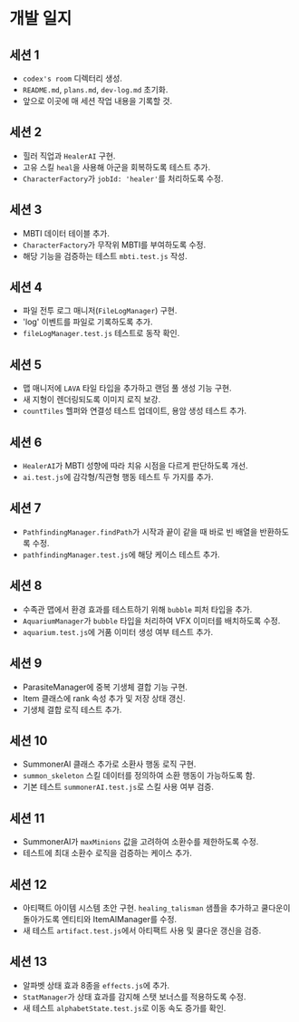 # 개발 일지

## 세션 1
- `codex's room` 디렉터리 생성.
- `README.md`, `plans.md`, `dev-log.md` 초기화.
- 앞으로 이곳에 매 세션 작업 내용을 기록할 것.

## 세션 2
- 힐러 직업과 `HealerAI` 구현.
- 고유 스킬 `heal`을 사용해 아군을 회복하도록 테스트 추가.
- `CharacterFactory`가 `jobId: 'healer'`를 처리하도록 수정.

## 세션 3
- MBTI 데이터 테이블 추가.
- `CharacterFactory`가 무작위 MBTI를 부여하도록 수정.
- 해당 기능을 검증하는 테스트 `mbti.test.js` 작성.

## 세션 4
- 파일 전투 로그 매니저(`FileLogManager`) 구현.
- 'log' 이벤트를 파일로 기록하도록 추가.
- `fileLogManager.test.js` 테스트로 동작 확인.

## 세션 5
- 맵 매니저에 `LAVA` 타일 타입을 추가하고 랜덤 풀 생성 기능 구현.
- 새 지형이 렌더링되도록 이미지 로직 보강.
- `countTiles` 헬퍼와 연결성 테스트 업데이트, 용암 생성 테스트 추가.

## 세션 6
- `HealerAI`가 MBTI 성향에 따라 치유 시점을 다르게 판단하도록 개선.
- `ai.test.js`에 감각형/직관형 행동 테스트 두 가지를 추가.

## 세션 7
- `PathfindingManager.findPath`가 시작과 끝이 같을 때 바로 빈 배열을 반환하도록 수정.
- `pathfindingManager.test.js`에 해당 케이스 테스트 추가.

## 세션 8
- 수족관 맵에서 환경 효과를 테스트하기 위해 `bubble` 피처 타입을 추가.
- `AquariumManager`가 `bubble` 타입을 처리하여 VFX 이미터를 배치하도록 수정.
- `aquarium.test.js`에 거품 이미터 생성 여부 테스트 추가.

## 세션 9
- ParasiteManager에 중복 기생체 결합 기능 구현.
- Item 클래스에 rank 속성 추가 및 저장 상태 갱신.
- 기생체 결합 로직 테스트 추가.

## 세션 10
- SummonerAI 클래스 추가로 소환사 행동 로직 구현.
- `summon_skeleton` 스킬 데이터를 정의하여 소환 행동이 가능하도록 함.
- 기본 테스트 `summonerAI.test.js`로 스킬 사용 여부 검증.

## 세션 11
- SummonerAI가 `maxMinions` 값을 고려하여 소환수를 제한하도록 수정.
- 테스트에 최대 소환수 로직을 검증하는 케이스 추가.

## 세션 12
- 아티팩트 아이템 시스템 초안 구현. `healing_talisman` 샘플을 추가하고 쿨다운이 돌아가도록 엔티티와 ItemAIManager를 수정.
- 새 테스트 `artifact.test.js`에서 아티팩트 사용 및 쿨다운 갱신을 검증.

## 세션 13
- 알파벳 상태 효과 8종을 `effects.js`에 추가.
- `StatManager`가 상태 효과를 감지해 스탯 보너스를 적용하도록 수정.
- 새 테스트 `alphabetState.test.js`로 이동 속도 증가를 확인.
